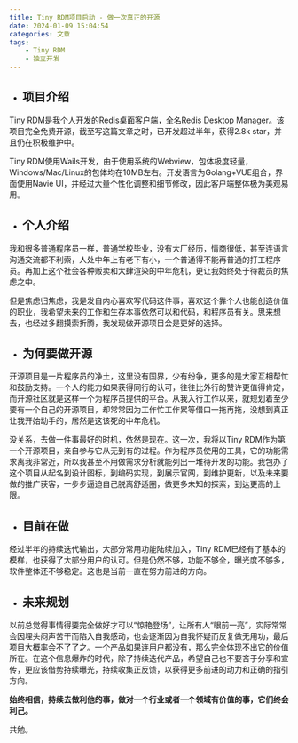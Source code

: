 ```yaml
---
title: Tiny RDM项目启动 - 做一次真正的开源
date: 2024-01-09 15:04:54
categories: 文章
tags:
    - Tiny RDM
    - 独立开发
---
```

- ## 项目介绍
Tiny RDM是我个人开发的Redis桌面客户端，全名Redis Desktop Manager。该项目完全免费开源，截至写这篇文章之时，已开发超过半年，获得2.8k star，并且仍在积极维护中。

Tiny RDM使用Wails开发，由于使用系统的Webview，包体极度轻量，Windows/Mac/Linux的包体均在10MB左右。开发语言为Golang+VUE组合，界面使用Navie UI，并经过大量个性化调整和细节修改，因此客户端整体极为美观易用。

- ## 个人介绍
我和很多普通程序员一样，普通学校毕业，没有大厂经历，情商很低，甚至连语言沟通交流都不利索，人处中年上有老下有小，一个普通得不能再普通的打工程序员。再加上这个社会各种贩卖和大肆渲染的中年危机，更让我始终处于待裁员的焦虑之中。

但是焦虑归焦虑，我是发自内心喜欢写代码这件事，喜欢这个靠个人也能创造价值的职业，我希望未来的工作和生存本事依然可以和代码，和程序员有关。思来想去，也经过多翻摸索折腾，我发现做开源项目会是更好的选择。

- ## 为何要做开源
开源项目是一片程序员的净土，这里没有国界，少有纷争，更多的是大家互相帮忙和鼓励支持。一个人的能力如果获得同行的认可，往往比外行的赞许更值得肯定，而开源社区就是这样一个为程序员提供的平台。从我入行工作以来，就规划着至少要有一个自己的开源项目，却常常因为工作忙工作累等借口一拖再拖，没想到真正让我开始动手的，居然是这该死的中年危机。

没关系，去做一件事最好的时机，依然是现在。这一次，我将以Tiny RDM作为第一个开源项目，亲自参与它从无到有的过程。作为程序员使用的工具，它的功能需求离我非常近，所以我甚至不用做需求分析就能列出一堆待开发的功能。我包办了这个项目从起名到设计图标，到编码实现，到展示官网，到维护更新，以及未来要做的推广获客，一步步逼迫自己脱离舒适圈，做更多未知的探索，到达更高的上限。

- ## 目前在做
经过半年的持续迭代输出，大部分常用功能陆续加入，Tiny RDM已经有了基本的模样，也获得了大部分用户的认可。但是仍然不够，功能不够全，曝光度不够多，软件整体还不够稳定。这也是当前一直在努力前进的方向。

- ## 未来规划
以前总觉得事情得要完全做好才可以“惊艳登场”，让所有人“眼前一亮”，实际常常会因埋头闷声苦干而陷入自我感动，也会逐渐因为自我怀疑而反复做无用功，最后项目大概率会不了了之。一个产品如果连用户都没有，那么完全体现不出它的价值所在。在这个信息爆炸的时代，除了持续迭代产品，希望自己也不要吝于分享和宣传，更应该借势持续曝光，持续收集正反馈，以获得更多前进的动力和正确的指引方向。

**始终相信，持续去做利他的事，做对一个行业或者一个领域有价值的事，它们终会利己。**

共勉。